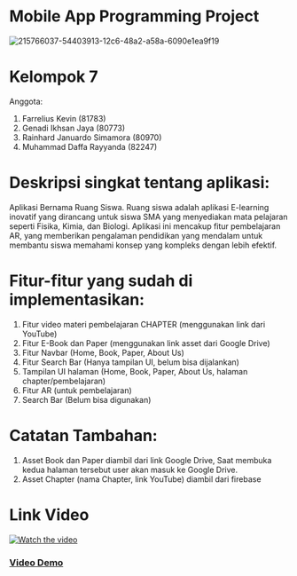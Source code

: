 # Mobile App Programming Project


![215766037-54403913-12c6-48a2-a58a-6090e1ea9f19](https://github.com/user-attachments/assets/7eb90fc1-576c-44c0-924a-b7be6b46f072)


# Kelompok 7 

Anggota:
1. Farrelius Kevin (81783)
2. Genadi Ikhsan Jaya (80773)
3. Rainhard Januardo Simamora (80970)
4. Muhammad Daffa Rayyanda (82247)

# Deskripsi singkat tentang aplikasi:

Aplikasi Bernama Ruang Siswa. Ruang siswa adalah aplikasi E-learning inovatif yang dirancang untuk siswa SMA yang menyediakan mata pelajaran seperti Fisika, Kimia, dan Biologi. Aplikasi ini mencakup fitur pembelajaran AR, yang memberikan pengalaman pendidikan yang mendalam untuk membantu siswa memahami konsep yang kompleks dengan lebih efektif.

# Fitur-fitur yang sudah di implementasikan:

1. Fitur video materi pembelajaran CHAPTER (menggunakan link dari YouTube)
2. Fitur E-Book dan Paper (menggunakan link asset dari Google Drive)
3. Fitur Navbar (Home, Book, Paper, About Us)
4. Fitur Search Bar (Hanya tampilan UI, belum bisa dijalankan)
5. Tampilan UI halaman (Home, Book, Paper, About Us, halaman chapter/pembelajaran)
6. Fitur AR (untuk pembelajaran)
7. Search Bar (Belum bisa digunakan)

# Catatan Tambahan:

1. Asset Book dan Paper diambil dari link Google Drive, Saat membuka kedua halaman tersebut user akan masuk ke Google Drive.
2. Asset Chapter (nama Chapter, link YouTube) diambil dari firebase

# Link Video

[![Watch the video](https://img.youtube.com/vi/grcYCXSCKHQ/maxresdefault.jpg)](https://youtu.be/grcYCXSCKHQ)

### [Video Demo](https://youtu.be/grcYCXSCKHQ)

